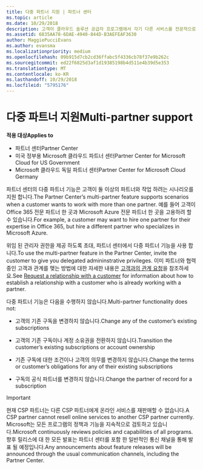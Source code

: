 ```yaml
---
title: 다중 파트너 지원 | 파트너 센터
ms.topic: article
ms.date: 10/29/2018
description: 고객이 클라우드 솔루션 공급자 프로그램에서 각기 다른 서비스를 전문적으로 제공하는 여러 파트너와 작업하려고 할 수도 있습니다.
ms.assetid: 6835AA78-6DAE-4940-844D-B3AEFEAF3630
author: MaggiePucciEvans
ms.author: evansma
ms.localizationpriority: medium
ms.openlocfilehash: 09b915d7cb2cd36ffabc5f4336cb78f37e9b262c
ms.sourcegitcommit: ed22f6825d3af1d19385198b4d511e4b39d5e353
ms.translationtype: MT
ms.contentlocale: ko-KR
ms.lasthandoff: 10/29/2018
ms.locfileid: "5795176"
---
```

# <a name="multi-partner-support"></a><span data-ttu-id="5e14d-103">다중 파트너 지원</span><span class="sxs-lookup"><span data-stu-id="5e14d-103">Multi-partner support</span></span>

**<span data-ttu-id="5e14d-104">적용 대상</span><span class="sxs-lookup"><span data-stu-id="5e14d-104">Applies to</span></span>**

-  <span data-ttu-id="5e14d-105">파트너 센터</span><span class="sxs-lookup"><span data-stu-id="5e14d-105">Partner Center</span></span>
-  <span data-ttu-id="5e14d-106">미국 정부용 Microsoft 클라우드 파트너 센터</span><span class="sxs-lookup"><span data-stu-id="5e14d-106">Partner Center for Microsoft Cloud for US Government</span></span>
-  <span data-ttu-id="5e14d-107">Microsoft 클라우드 독일 파트너 센터</span><span class="sxs-lookup"><span data-stu-id="5e14d-107">Partner Center for Microsoft Cloud Germany</span></span>

<span data-ttu-id="5e14d-108">파트너 센터의 다중 파트너 기능은 고객이 둘 이상의 파트너와 작업 하려는 시나리오를 지원 합니다.</span><span class="sxs-lookup"><span data-stu-id="5e14d-108">The Partner Center’s multi-partner feature supports scenarios when a customer wants to work with more than one partner.</span></span> <span data-ttu-id="5e14d-109">예를 들어 고객이 Office 365 전문 파트너 한 곳과 Microsoft Azure 전문 파트너 한 곳을 고용하려 할 수 있습니다.</span><span class="sxs-lookup"><span data-stu-id="5e14d-109">For example, a customer may want to hire one partner for their expertise in Office 365, but hire a different partner who specializes in Microsoft Azure.</span></span>

<span data-ttu-id="5e14d-110">위임 된 관리자 권한을 제공 하도록 초대, 파트너 센터에서 다중 파트너 기능을 사용 합니다.</span><span class="sxs-lookup"><span data-stu-id="5e14d-110">To use the multi-partner feature in the Partner Center, invite the customer to give you delegated admininstrative privileges.</span></span> <span data-ttu-id="5e14d-111">이미 파트너와 협력 중인 고객과 관계를 맺는 방법에 대한 자세한 내용은 [고객과의 관계 요청](request-a-relationship-with-a-customer.md)을 참조하세요.</span><span class="sxs-lookup"><span data-stu-id="5e14d-111">See [Request a relationship with a customer](request-a-relationship-with-a-customer.md) for information about how to establish a relationship with a customer who is already working with a partner.</span></span>

<span data-ttu-id="5e14d-112">다중 파트너 기능은 다음을 수행하지 않습니다.</span><span class="sxs-lookup"><span data-stu-id="5e14d-112">Multi-partner functionality does not:</span></span>

-   <span data-ttu-id="5e14d-113">고객의 기존 구독을 변경하지 않습니다.</span><span class="sxs-lookup"><span data-stu-id="5e14d-113">Change any of the customer’s existing subscriptions</span></span>

-   <span data-ttu-id="5e14d-114">고객의 기존 구독이나 계정 소유권을 전환하지 않습니다.</span><span class="sxs-lookup"><span data-stu-id="5e14d-114">Transition the customer’s existing subscriptions or account ownership</span></span>

-   <span data-ttu-id="5e14d-115">기존 구독에 대한 조건이나 고객의 의무를 변경하지 않습니다.</span><span class="sxs-lookup"><span data-stu-id="5e14d-115">Change the terms or customer’s obligations for any of their existing subscriptions</span></span>

-   <span data-ttu-id="5e14d-116">구독의 공식 파트너를 변경하지 않습니다.</span><span class="sxs-lookup"><span data-stu-id="5e14d-116">Change the partner of record for a subscription</span></span>

> [!IMPORTANT]  
> <span data-ttu-id="5e14d-117">현재 CSP 파트너는 다른 CSP 파트너에게 온라인 서비스를 재판매할 수 없습니다.</span><span class="sxs-lookup"><span data-stu-id="5e14d-117">A CSP partner cannot resell online services to another CSP partner currently.</span></span> <span data-ttu-id="5e14d-118">Microsoft는 모든 프로그램의 정책과 기능을 지속적으로 검토하고 있습니다.</span><span class="sxs-lookup"><span data-stu-id="5e14d-118">Microsoft continuously reviews policies and capabilities of all programs.</span></span> <span data-ttu-id="5e14d-119">향후 릴리스에 대 한 모든 발표는 파트너 센터를 포함 한 일반적인 통신 채널을 통해 발표 될 예정입니다.</span><span class="sxs-lookup"><span data-stu-id="5e14d-119">Any announcements about feature releases will be announced through the usual communication channels, including the Partner Center.</span></span>  

 






